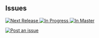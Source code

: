 
## Issues

[![Next Release](https://badge.waffle.io/mobileplayer/ios.png?label=Next%20Release&title=Next%20Release) ![In Progress](https://badge.waffle.io/mobileplayer/ios.png?label=In%20Progress&title=In%20Progress) ![In Master](https://badge.waffle.io/mobileplayer/ios.png?label=In%20Master&title=In%20Master)](https://waffle.io/mobileplayer/ios)

[![Post an issue](https://img.shields.io/badge/Bug%3F-Post%20an%20issue!-blue.svg)](https://waffle.io/mobileplayer/mobileplayer)

